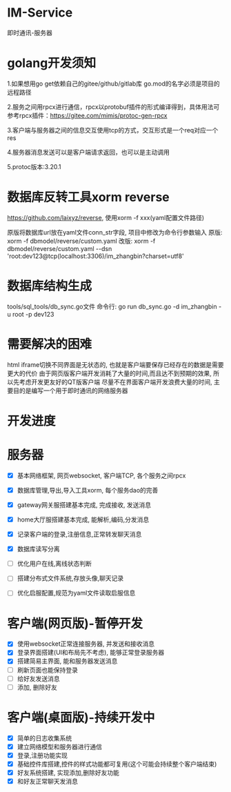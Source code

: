 # IM-Service

即时通讯-服务器

# golang开发须知

1.如果想用go get依赖自己的gitee/github/gitlab库
go.mod的名字必须是项目的远程路径

2.服务之间用rpcx进行通信，rpcx以protobuf插件的形式编译得到，具体用法可参考rpcx插件：https://gitee.com/mimis/protoc-gen-rpcx

3.客户端与服务器之间的信息交互使用tcp的方式，交互形式是一个req对应一个res

4.服务器消息发送可以是客户端请求返回，也可以是主动调用

5.protoc版本:3.20.1

# 数据库反转工具xorm reverse
https://github.com/laixyz/reverse, 使用xorm -f xxx(yaml配置文件路径)

原版将数据库url放在yaml文件conn_str字段, 项目中修改为命令行参数输入
原版: xorm -f dbmodel/reverse/custom.yaml
改版: xorm -f dbmodel/reverse/custom.yaml --dsn 'root:dev123@tcp(localhost:3306)/im_zhangbin?charset=utf8'

# 数据库结构生成
tools/sql_tools/db_sync.go文件
命令行: go run db_sync.go -d im_zhangbin -u root -p dev123

# 需要解决的困难
html iframe切换不同界面是无状态的, 也就是客户端要保存已经存在的数据是需要更大的代价
由于网页版客户端开发消耗了大量的时间,而且达不到预期的效果, 所以先考虑开发更友好的QT版客户端
尽量不在界面客户端开发浪费大量的时间, 主要目的是编写一个用于即时通讯的网络服务器

# 开发进度

# 服务器
- [x] 基本网络框架, 网页websocket, 客户端TCP, 各个服务之间rpcx
- [x] 数据库管理,导出,导入工具xorm, 每个服务dao的完善
- [x] gateway网关服搭建基本完成, 完成接收, 发送消息
- [x] home大厅服搭建基本完成, 能解析,编码,分发消息
- [x] 记录客户端的登录,注册信息,正常转发聊天消息
- [x] 数据库读写分离
- [ ] 优化用户在线,离线状态判断
- [ ] 搭建分布式文件系统,存放头像,聊天记录
- [ ] 优化启服配置,规范为yaml文件读取启服信息


# 客户端(网页版)-暂停开发
- [x] 使用websocket正常连接服务器, 并发送和接收消息
- [x] 登录界面搭建(UI和布局先不考虑), 能够正常登录服务器
- [x] 搭建简易主界面, 能和服务器发送消息
- [ ] 刷新页面也能保持登录
- [ ] 给好友发送消息
- [ ] 添加, 删除好友

# 客户端(桌面版)-持续开发中
- [x] 简单的日志收集系统
- [x] 建立网络模型和服务器进行通信
- [x] 登录,注册功能实现
- [x] 基础控件库搭建,控件的样式功能都可复用(这个可能会持续整个客户端结束)
- [x] 好友系统搭建, 实现添加,删除好友功能
- [x] 和好友正常聊天发消息